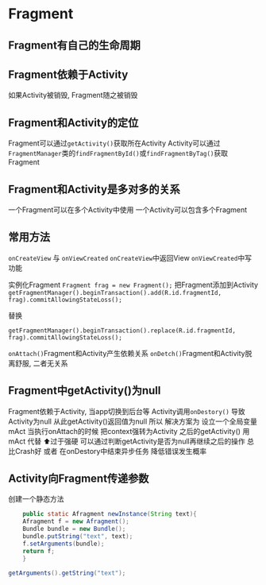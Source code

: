 # Fragment

## Fragment有自己的生命周期
## Fragment依赖于Activity
如果Activity被销毁, Fragment随之被销毁
## Fragment和Activity的定位
Fragment可以通过`getActivity()`获取所在Activity
Activity可以通过`FragmentManager`类的`findFragmentById()`或`findFragmentByTag()`获取Fragment
## Fragment和Activity是多对多的关系
一个Fragment可以在多个Activity中使用
一个Activity可以包含多个Fragment

## 常用方法
`onCreateView` 与 `onViewCreated`
`onCreateView`中返回View
`onViewCreated`中写功能

实例化Fragment
`Fragment frag = new Fragment();`
把Fragment添加到Activity
`getFragmentManager().beginTransaction().add(R.id.fragmentId, frag).commitAllowingStateLoss();`

替换

`getFragmentManager().beginTransaction().replace(R.id.fragmentId, frag).commitAllowingStateLoss();`

`onAttach()`Fragment和Activity产生依赖关系
`onDetch()`Fragment和Activity脱离舒服, 二者无关系

## Fragment中getActivity()为null
Fragment依赖于Activity, 当app切换到后台等
Activity调用`onDestory()` 导致Activity为null
从此getActivity()返回值为null
所以 解决方案为 设立一个全局变量
mAct 当执行onAttach的时候 把context强转为Activity
之后的getActivity() 用mAct 代替
⬆️过于强硬
可以通过判断getActivity是否为null再继续之后的操作
总比Crash好
或者
在onDestory中结束异步任务 降低错误发生概率

## Activity向Fragment传递参数

创建一个静态方法

```java
    public static Afragment newInstance(String text){
    Afragment f = new Afragment();
    Bundle bundle = new Bundle();
    bundle.putString("text", text);
    f.setArguments(bundle);
    return f;
    }
```

```java
getArguments().getString("text");
```


